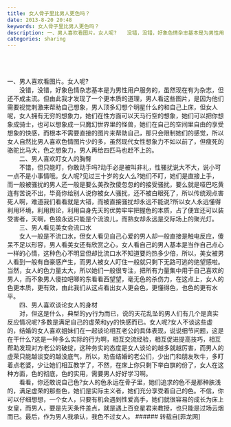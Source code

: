 ```yaml
---
title: 女人骨子里比男人更色吗？
date: 2013-8-20 20:48
keywords: 女人骨子里比男人更色吗？
description: 一、男人喜欢看图片。女人呢?　　没错，没错，好象色情杂志基本是为男性用户服务的，虽然现在有为杂志，但还不成主流。但由此我才发现了一个更本质的道理，男人看这些图片，是因为他们需要视觉刺激来帮助自己想象，男人顶多幻想个明星什么的和自己上床，但女人呢，女人拥有无穷的想象力，她们在性方面可以天马行空的想象，她们可以把你想象成骑士，也可以想象成一只魔幻世界里的怪兽，她们在自己的空间里自由的享受想象的快感，而根本不需要直接的图片来帮助自己，那只会限制她们的感觉，所以女人自然比男人喜欢色情图片少的多，虽然现代女性想象力不如以前了，但瘦死的骆驼比马大，色之想象力，男人再给四匹马也赶不上的。　　二、男人喜欢盯女人的胸臀　　不错，但只能盯，你敢动手吗?动手必是被叫非礼，性骚扰说大不大，说小可一点不是小事情哦。女人呢?见过三十岁的女人么?她们不盯，她们是直接上手，而一般被骚扰的男人还一般是要么美孜孜傻忽忽的的接受骚扰，要么就是哑巴吃黄连有苦说不出，毕竟你给别人说你被女人骚扰，还不被白眼死了，所以传统观点害死人啊，难道我们看看就是大错，而被直接骚扰却永远不能说?所以女人永远懂得利用环境，利用舆论，利用自身先天的优势牢牢把握色的本质，占了便宜还可以装受害者，天啊，色狼永远只能是个流浪儿，而熟女却永远是交际场上的聚光灯。　　三、男人看见美女会流口水　　女人一般是不流口水，但女人看见自己心爱的男人却一般直接是触电反应，傻呆不足以形容，男人看美女还有欣赏之心，女人看自己的男人基本是当作自己点心一样的心情，这种色心不明显但却比流口水不知道要灼热多少倍，所以，美女被男人看到一般有自豪感产生，而男人被女人盯住一般就只剩下无路可逃的绝望感啦。当然，女人的色力量太大，所以她们一般很专注，把所有力量集中用于自己喜欢的男人，而不象男人傻拉吧唧的东看看西望望，毫无色的杀伤力，在这点上，女人的色更本质，更有效，由此我们从这点看出女人更会色，更懂得色，也色的更有水平。　　四、男人喜欢谈论女人的身材　　对，但这是什么，典型的yy行为而已，说的天花乱坠的男人们有几个是真实反应情况呢?多数是满足自己的虚荣和yy的快感而已。女人呢?女人不谈这些虚的，结婚的女人喜欢姐妹们在一起谈论相互老公的具体表现，说说细节问题，这是在干什么?这是一种多么实际的行为啊，相互交流经验，相互促进提高技巧，相互帮助发现对方老公的破绽，这种务实的态度是女人谈论的越多就越厉害，而男人的虚荣只能越谈变的越没底气，所以，劝告结婚的老公们，少出门和朋友吹牛，多盯着点老婆，少让她们相互教学了，不然，在床上你只剩下举白旗的份了，女人在这种方面，色的彻底，色的实用，需要男人好好学习啊。　　看看，你还敢说自己色?女人的色永远在骨子里，她们追求的色不是那种肤浅的，满足虚荣的那些色，她们是实际主义者，她们充分享受着自己的色。不信，你可以仔细想想，一个女人，只要有机会遇到性爱高手，她们就很容易的成长为床上女皇，而男人，要是先天条件差点，就是遇上百变星君来教授，也只能是过场云烟而已。最后，作为男人我承认，我色不过女人。
categories: sharing
---
```

<td class="t_f" id="postmessage_36873">

<br/>
<br/>
<br/>
一、男人喜欢看图片。女人呢?<br/>
　　没错，没错，好象色情杂志基本是为男性用户服务的，虽然现在有为杂志，但还不成主流。但由此我才发现了一个更本质的道理，男人看这些图片，是因为他们需要视觉刺激来帮助自己想象，男人顶多幻想个明星什么的和自己上床，但女人呢，女人拥有无穷的想象力，她们在性方面可以天马行空的想象，她们可以把你想象成骑士，也可以想象成一只魔幻世界里的怪兽，她们在自己的空间里自由的享受想象的快感，而根本不需要直接的图片来帮助自己，那只会限制她们的感觉，所以女人自然比男人喜欢色情图片少的多，虽然现代女性想象力不如以前了，但瘦死的骆驼比马大，色之想象力，男人再给四匹马也赶不上的。<br/>
　　二、男人喜欢盯女人的胸臀<br/>
　　不错，但只能盯，你敢动手吗?动手必是被叫非礼，性骚扰说大不大，说小可一点不是小事情哦。女人呢?见过三十岁的女人么?她们不盯，她们是直接上手，而一般被骚扰的男人还一般是要么美孜孜傻忽忽的的接受骚扰，要么就是哑巴吃黄连有苦说不出，毕竟你给别人说你被女人骚扰，还不被白眼死了，所以传统观点害死人啊，难道我们看看就是大错，而被直接骚扰却永远不能说?所以女人永远懂得利用环境，利用舆论，利用自身先天的优势牢牢把握色的本质，占了便宜还可以装受害者，天啊，色狼永远只能是个流浪儿，而熟女却永远是交际场上的聚光灯。<br/>
　　三、男人看见美女会流口水<br/>
　　女人一般是不流口水，但女人看见自己心爱的男人却一般直接是触电反应，傻呆不足以形容，男人看美女还有欣赏之心，女人看自己的男人基本是当作自己点心一样的心情，这种色心不明显但却比流口水不知道要灼热多少倍，所以，美女被男人看到一般有自豪感产生，而男人被女人盯住一般就只剩下无路可逃的绝望感啦。当然，女人的色力量太大，所以她们一般很专注，把所有力量集中用于自己喜欢的男人，而不象男人傻拉吧唧的东看看西望望，毫无色的杀伤力，在这点上，女人的色更本质，更有效，由此我们从这点看出女人更会色，更懂得色，也色的更有水平。<br/>
　　四、男人喜欢谈论女人的身材<br/>
　　对，但这是什么，典型的yy行为而已，说的天花乱坠的男人们有几个是真实反应情况呢?多数是满足自己的虚荣和yy的快感而已。女人呢?女人不谈这些虚的，结婚的女人喜欢姐妹们在一起谈论相互老公的具体表现，说说细节问题，这是在干什么?这是一种多么实际的行为啊，相互交流经验，相互促进提高技巧，相互帮助发现对方老公的破绽，这种务实的态度是女人谈论的越多就越厉害，而男人的虚荣只能越谈变的越没底气，所以，劝告结婚的老公们，少出门和朋友吹牛，多盯着点老婆，少让她们相互教学了，不然，在床上你只剩下举白旗的份了，女人在这种方面，色的彻底，色的实用，需要男人好好学习啊。<br/>
　　看看，你还敢说自己色?女人的色永远在骨子里，她们追求的色不是那种肤浅的，满足虚荣的那些色，她们是实际主义者，她们充分享受着自己的色。不信，你可以仔细想想，一个女人，只要有机会遇到性爱高手，她们就很容易的成长为床上女皇，而男人，要是先天条件差点，就是遇上百变星君来教授，也只能是过场云烟而已。最后，作为男人我承认，我色不过女人。</td>
###### 转载自[菲龙网]